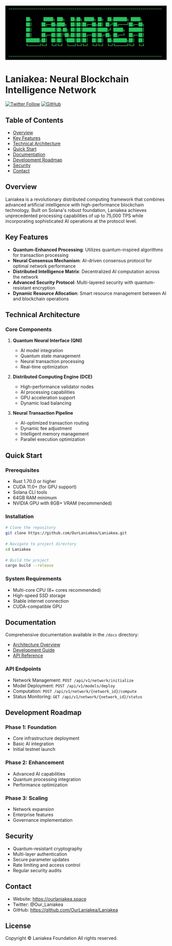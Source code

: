![Laniakea](src/head.png)

# Laniakea: Neural Blockchain Intelligence Network

[![Twitter Follow](https://img.shields.io/twitter/follow/Our_Laniakea?style=social)](https://x.com/Our_Laniakea)
[![GitHub](https://img.shields.io/github/stars/OurLaniakea/Laniakea?style=social)](https://github.com/OurLaniakea/Laniakea)

## Table of Contents
- [Overview](#overview)
- [Key Features](#key-features)
- [Technical Architecture](#technical-architecture)
- [Quick Start](#quick-start)
- [Documentation](#documentation)
- [Development Roadmap](#development-roadmap)
- [Security](#security)
- [Contact](#contact)

## Overview
Laniakea is a revolutionary distributed computing framework that combines advanced artificial intelligence with high-performance blockchain technology. Built on Solana's robust foundation, Laniakea achieves unprecedented processing capabilities of up to 75,000 TPS while incorporating sophisticated AI operations at the protocol level.

## Key Features
- **Quantum-Enhanced Processing**: Utilizes quantum-inspired algorithms for transaction processing
- **Neural Consensus Mechanism**: AI-driven consensus protocol for optimal network performance
- **Distributed Intelligence Matrix**: Decentralized AI computation across the network
- **Advanced Security Protocol**: Multi-layered security with quantum-resistant encryption
- **Dynamic Resource Allocation**: Smart resource management between AI and blockchain operations

## Technical Architecture
### Core Components
1. **Quantum Neural Interface (QNI)**
   - AI model integration
   - Quantum state management
   - Neural transaction processing
   - Real-time optimization

2. **Distributed Computing Engine (DCE)**
   - High-performance validator nodes
   - AI processing capabilities
   - GPU acceleration support
   - Dynamic load balancing

3. **Neural Transaction Pipeline**
   - AI-optimized transaction routing
   - Dynamic fee adjustment
   - Intelligent memory management
   - Parallel execution optimization

## Quick Start

### Prerequisites
- Rust 1.70.0 or higher
- CUDA 11.0+ (for GPU support)
- Solana CLI tools
- 64GB RAM minimum
- NVIDIA GPU with 8GB+ VRAM (recommended)

### Installation
```bash
# Clone the repository
git clone https://github.com/OurLaniakea/Laniakea.git

# Navigate to project directory
cd Laniakea

# Build the project
cargo build --release
```

### System Requirements
- Multi-core CPU (8+ cores recommended)
- High-speed SSD storage
- Stable internet connection
- CUDA-compatible GPU

## Documentation
Comprehensive documentation available in the `/docs` directory:
- [Architecture Overview](docs/architecture.md)
- [Development Guide](docs/development.md)
- [API Reference](docs/api-reference.md)

### API Endpoints
- Network Management: `POST /api/v1/network/initialize`
- Model Deployment: `POST /api/v1/models/deploy`
- Computation: `POST /api/v1/network/{network_id}/compute`
- Status Monitoring: `GET /api/v1/network/{network_id}/status`

## Development Roadmap
### Phase 1: Foundation
- Core infrastructure deployment
- Basic AI integration
- Initial testnet launch

### Phase 2: Enhancement
- Advanced AI capabilities
- Quantum processing integration
- Performance optimization

### Phase 3: Scaling
- Network expansion
- Enterprise features
- Governance implementation

## Security
- Quantum-resistant cryptography
- Multi-layer authentication
- Secure parameter updates
- Rate limiting and access control
- Regular security audits

## Contact
- Website: https://ourlaniakea.space
- Twitter: @Our_Laniakea
- GitHub: https://github.com/OurLaniakea/Laniakea

## License
Copyright © Laniakea Foundation
All rights reserved.
